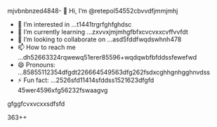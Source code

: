 mjvbnbnzed4848- 👋 Hi, I’m @retepol54552cbvvdfjmmjmhj
- 👀 I’m interested in ...t1441trgrfghfghdsc
- 🌱 I’m currently learning ...zxvvxjmjmhgfbfxcvcvxxcvffvvfdt
- 💞️ I’m looking to collaborate on ...asd5fddfwqdswhnh478
- 📫 How to reach me ...dh52663324rqwewq51erer85596+wqdqwbfbfddssfewefwd
- 😄 Pronouns: ...85855112354dfgdt226664549563dfg262fsdxcghhgnhgghnvdss
- ⚡ Fun fact: ...2526sfd11414sfddss1521623dfgfd
45wer4596xfg56232fswaagvg
<!---asd22222fgcvb because its `README.md` (tcvfdhis file) appears on your GitHub profile.54354wqewqehthht5sdf
You can click the Preview link to take a look at your changes.
--->gfggfcvxvcxxsdfsfd
363++
